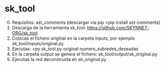 # sk_tool
0. Requisitos: ast_comments (descargar via pip >pip install ast-comments)
1. Descarga de la herramienta sk_tool: https://github.com/SKYNNET-ORG/sk_tool 
2. Colocas el fichero original en la carpeta inputs, por ejemplo sk_tool/inputs/original.py
3. Ejecutas: >py sk_tool.py original numero_subredes_deseadas 
4. En la carpeta output se genera el fichero: sk_tool/output/sk_original.py
5. Ejecutas la red deconstruida en sk_original.py


